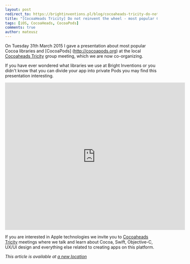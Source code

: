 ```yaml
---
layout: post
redirect_to: https://brightinventions.pl/blog/cocoaheads-tricity-do-not-reinvent-the-wheel
title: "[CocoaHeads Tricity] Do not reinvent the wheel - most popular Cocoa libraries"
tags: [iOS, CocoaHeads, CocoaPods]
comments: true
author: mateusz
---
```


On Tuesday 31th March 2015 I gave a presentation about most popular Cocoa libraries and [CocoaPods] (http://cocoapods.org) at the local [Cocoaheads Tricity](https://www.facebook.com/CocoaHeadsTricity) group meeting, which we are now co-organizing. 

If you have ever wondered what libraries we use at Bright Inventions or you didn't know that you can divide your app into private Pods you may find this presentation interesting.

<iframe src="http://www.slideshare.net/slideshow/embed_code/46525497" frameborder="0" width="595px" height="487px" allowfullscreen="true" mozallowfullscreen="true" webkitallowfullscreen="true"></iframe><br />

If you are interested in Apple technologies we invite you to [Cocoaheads Tricity](https://www.facebook.com/CocoaHeadsTricity) meetings where we talk and learn about Cocoa, Swift, Objective-C, UX/UI design and everything else related to creating apps on this platform.






*This article is available at [a new location](https://brightinventions.pl/blog/cocoaheads-tricity-do-not-reinvent-the-wheel)*
